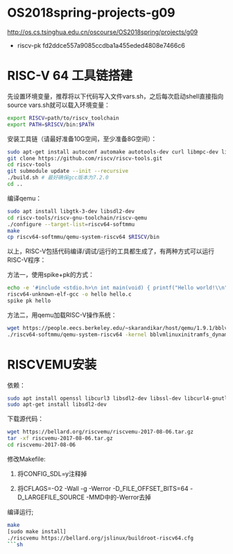 # OS2018spring-projects-g09
http://os.cs.tsinghua.edu.cn/oscourse/OS2018spring/projects/g09

* riscv-pk fd2ddce557a9085ccdba1a455eded4808e7466c6

# RISC-V 64 工具链搭建

先设置环境变量，推荐将以下代码写入文件vars.sh，之后每次启动shell直接指向source vars.sh就可以载入环境变量：

```sh
export RISCV=path/to/riscv_toolchain
export PATH=$RISCV/bin:$PATH
```

安装工具链（请最好准备10G空间，至少准备8G空间）：

```sh
sudo apt-get install autoconf automake autotools-dev curl libmpc-dev libmpfr-dev libgmp-dev libusb-1.0-0-dev gawk build-essential bison flex texinfo gperf libtool patchutils bc zlib1g-dev device-tree-compiler pkg-config
git clone https://github.com/riscv/riscv-tools.git
cd riscv-tools
git submodule update --init --recursive
./build.sh # 最好确保gcc版本为7.2.0
cd ..
```

编译qemu：

```sh
sudo apt install libgtk-3-dev libsdl2-dev
cd riscv-tools/riscv-gnu-toolchain/riscv-qemu
./configure --target-list=riscv64-softmmu
make
cp riscv64-softmmu/qemu-system-riscv64 $RISCV/bin
```

以上，RISC-V包括代码编译/调试/运行的工具都生成了，有两种方式可以运行RISC-V程序：

方法一，使用spike+pk的方式：

```sh
echo -e '#include <stdio.h>\n int main(void) { printf("Hello world!\\n"); return 0; }' > hello.c
riscv64-unknown-elf-gcc -o hello hello.c
spike pk hello
```

方法二，用qemu加载RISC-V操作系统：

```sh
wget https://people.eecs.berkeley.edu/~skarandikar/host/qemu/1.9.1/bblvmlinuxinitramfs_dynamic
./riscv64-softmmu/qemu-system-riscv64 -kernel bblvmlinuxinitramfs_dynamic -nographic
```

# RISCVEMU安装

依赖：

```sh
sudo apt install openssl libcurl3 libsdl2-dev libssl-dev libcurl4-gnutls-dev
sudo apt-get install libsdl2-dev
```

下载源代码：

```sh
wget https://bellard.org/riscvemu/riscvemu-2017-08-06.tar.gz
tar -xf riscvemu-2017-08-06.tar.gz
cd riscvemu-2017-08-06
```

修改Makefile:

1. 将CONFIG_SDL=y注释掉

2. 将CFLAGS=-O2 -Wall -g -Werror -D_FILE_OFFSET_BITS=64 -D_LARGEFILE_SOURCE -MMD中的-Werror去掉

编译运行;

```sh
make
[sudo make install]
./riscvemu https://bellard.org/jslinux/buildroot-riscv64.cfg
```sh
